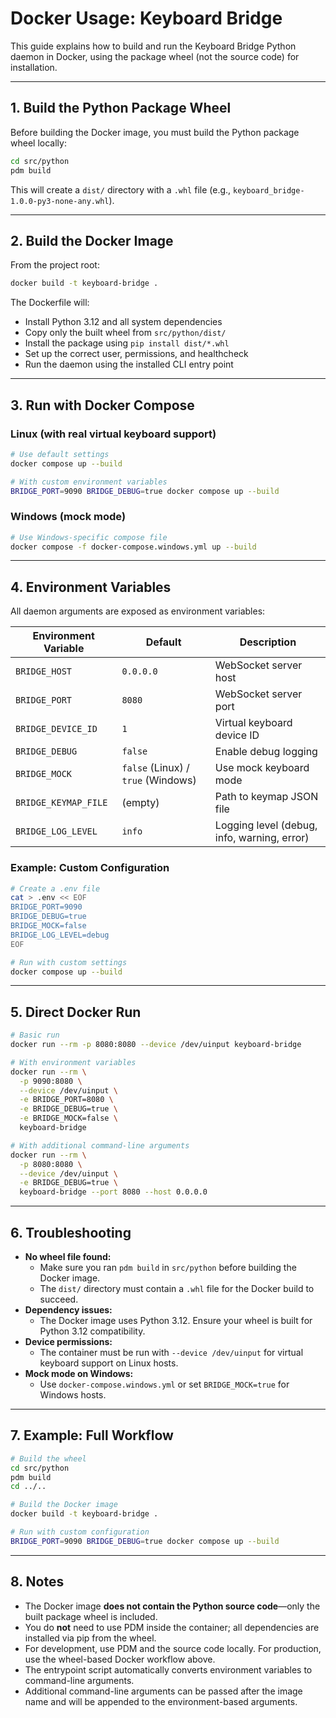 # Docker Usage: Keyboard Bridge

This guide explains how to build and run the Keyboard Bridge Python daemon in Docker, using the package wheel (not the source code) for installation.

---

## 1. Build the Python Package Wheel

Before building the Docker image, you must build the Python package wheel locally:

```sh
cd src/python
pdm build
```

This will create a `dist/` directory with a `.whl` file (e.g., `keyboard_bridge-1.0.0-py3-none-any.whl`).

---

## 2. Build the Docker Image

From the project root:

```sh
docker build -t keyboard-bridge .
```

The Dockerfile will:
- Install Python 3.12 and all system dependencies
- Copy only the built wheel from `src/python/dist/`
- Install the package using `pip install dist/*.whl`
- Set up the correct user, permissions, and healthcheck
- Run the daemon using the installed CLI entry point

---

## 3. Run with Docker Compose

### Linux (with real virtual keyboard support)

```sh
# Use default settings
docker compose up --build

# With custom environment variables
BRIDGE_PORT=9090 BRIDGE_DEBUG=true docker compose up --build
```

### Windows (mock mode)

```sh
# Use Windows-specific compose file
docker compose -f docker-compose.windows.yml up --build
```

---

## 4. Environment Variables

All daemon arguments are exposed as environment variables:

| Environment Variable | Default | Description |
|---------------------|---------|-------------|
| `BRIDGE_HOST` | `0.0.0.0` | WebSocket server host |
| `BRIDGE_PORT` | `8080` | WebSocket server port |
| `BRIDGE_DEVICE_ID` | `1` | Virtual keyboard device ID |
| `BRIDGE_DEBUG` | `false` | Enable debug logging |
| `BRIDGE_MOCK` | `false` (Linux) / `true` (Windows) | Use mock keyboard mode |
| `BRIDGE_KEYMAP_FILE` | (empty) | Path to keymap JSON file |
| `BRIDGE_LOG_LEVEL` | `info` | Logging level (debug, info, warning, error) |

### Example: Custom Configuration

```sh
# Create a .env file
cat > .env << EOF
BRIDGE_PORT=9090
BRIDGE_DEBUG=true
BRIDGE_MOCK=false
BRIDGE_LOG_LEVEL=debug
EOF

# Run with custom settings
docker compose up --build
```

---

## 5. Direct Docker Run

```sh
# Basic run
docker run --rm -p 8080:8080 --device /dev/uinput keyboard-bridge

# With environment variables
docker run --rm \
  -p 9090:8080 \
  --device /dev/uinput \
  -e BRIDGE_PORT=8080 \
  -e BRIDGE_DEBUG=true \
  -e BRIDGE_MOCK=false \
  keyboard-bridge

# With additional command-line arguments
docker run --rm \
  -p 8080:8080 \
  --device /dev/uinput \
  -e BRIDGE_DEBUG=true \
  keyboard-bridge --port 8080 --host 0.0.0.0
```

---

## 6. Troubleshooting

- **No wheel file found:**
  - Make sure you ran `pdm build` in `src/python` before building the Docker image.
  - The `dist/` directory must contain a `.whl` file for the Docker build to succeed.
- **Dependency issues:**
  - The Docker image uses Python 3.12. Ensure your wheel is built for Python 3.12 compatibility.
- **Device permissions:**
  - The container must be run with `--device /dev/uinput` for virtual keyboard support on Linux hosts.
- **Mock mode on Windows:**
  - Use `docker-compose.windows.yml` or set `BRIDGE_MOCK=true` for Windows hosts.

---

## 7. Example: Full Workflow

```sh
# Build the wheel
cd src/python
pdm build
cd ../..

# Build the Docker image
docker build -t keyboard-bridge .

# Run with custom configuration
BRIDGE_PORT=9090 BRIDGE_DEBUG=true docker compose up --build
```

---

## 8. Notes

- The Docker image **does not contain the Python source code**—only the built package wheel is included.
- You do **not** need to use PDM inside the container; all dependencies are installed via pip from the wheel.
- For development, use PDM and the source code locally. For production, use the wheel-based Docker workflow above.
- The entrypoint script automatically converts environment variables to command-line arguments.
- Additional command-line arguments can be passed after the image name and will be appended to the environment-based arguments. 